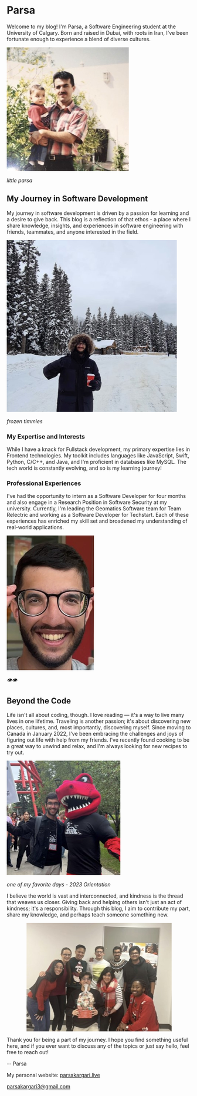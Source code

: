 # Parsa

Welcome to my blog! I'm Parsa, a Software Engineering student at the University of Calgary. Born and raised in Dubai, with roots in Iran, I've been fortunate enough to experience a blend of diverse cultures.

<img src='images/parsa2.jpg' alt='little parsa' style='margin: auto; max-width: 100%; height: auto;'>

_little parsa_

## My Journey in Software Development

My journey in software development is driven by a passion for learning and a desire to give back. This blog is a reflection of that ethos - a place where I share knowledge, insights, and experiences in software engineering with friends, teammates, and anyone interested in the field.

<img src='images/parsa1.jpg' alt='Parsa and timmies' style='margin: auto; max-width: 100%; height: auto;'>

_frozen timmies_

### My Expertise and Interests

While I have a knack for Fullstack development, my primary expertise lies in Frontend technologies. My toolkit includes languages like JavaScript, Swift, Python, C/C++, and Java, and I'm proficient in databases like MySQL. The tech world is constantly evolving, and so is my learning journey!

### Professional Experiences

I've had the opportunity to intern as a Software Developer for four months and also engage in a Research Position in Software Security at my university. Currently, I'm leading the Geomatics Software team for Team Relectric and working as a Software Developer for Techstart. Each of these experiences has enriched my skill set and broadened my understanding of real-world applications.

<img src='images/parsa3.jpg' alt='Parsa small eyes' style='margin: auto; max-width: 100%; height: auto;'>

_👁👁_

## Beyond the Code

Life isn't all about coding, though. I love reading — it's a way to live many lives in one lifetime. Traveling is another passion; it's about discovering new places, cultures, and, most importantly, discovering myself. Since moving to Canada in January 2022, I've been embracing the challenges and joys of figuring out life with help from my friends. I've recently found cooking to be a great way to unwind and relax, and I'm always looking for new recipes to try out.

<img src='images/parsa4.jpg' alt='Parsa and Dino' style='margin: auto; max-width: 100%; height: auto;'>

_one of my favorite days - 2023 Orientation_

I believe the world is vast and interconnected, and kindness is the thread that weaves us closer. Giving back and helping others isn't just an act of kindness; it's a responsibility. Through this blog, I aim to contribute my part, share my knowledge, and perhaps teach someone something new.


<img src='images/parsa5.jpg' alt='Parsa and Friends' style='display: block; margin: auto; max-width: 100%; height: auto;'>

Thank you for being a part of my journey. I hope you find something useful here, and if you ever want to discuss any of the topics or just say hello, feel free to reach out!

-- Parsa

My personal website: [parsakargari.live](https://parsakargari.live/)

parsakargari3@gmail.com
